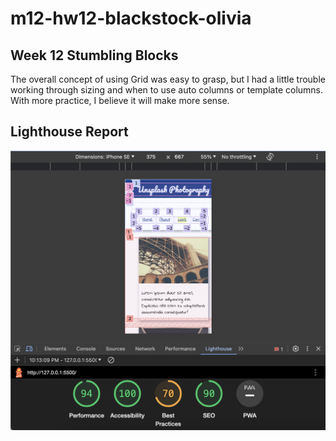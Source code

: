 # m12-hw12-blackstock-olivia

## Week 12 Stumbling Blocks 
The overall concept of using Grid was easy to grasp, but I had a little trouble working through sizing and when to use auto columns or template columns. With more practice, I believe it will make more sense. 

## Lighthouse Report
![Lighthouse report for assignment](/report.png)